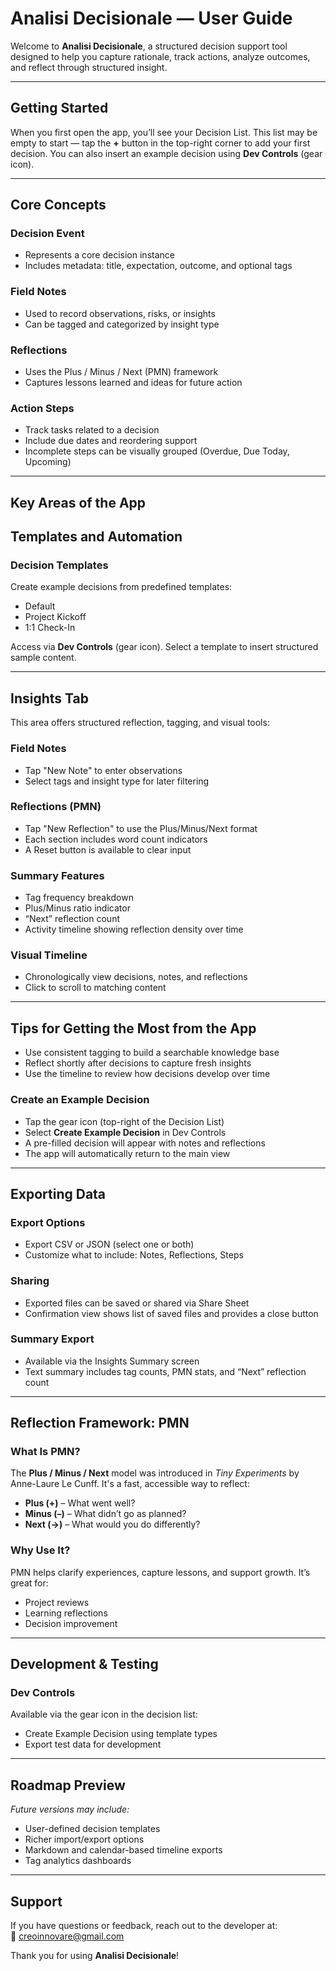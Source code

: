 # Analisi Decisionale — User Guide

Welcome to **Analisi Decisionale**, a structured decision support tool designed to help you capture rationale, track actions, analyze outcomes, and reflect through structured insight.

---

## Getting Started

When you first open the app, you’ll see your Decision List. This list may be empty to start — tap the **+** button in the top-right corner to add your first decision. You can also insert an example decision using **Dev Controls** (gear icon).

---

## Core Concepts

### Decision Event
- Represents a core decision instance
- Includes metadata: title, expectation, outcome, and optional tags

### Field Notes
- Used to record observations, risks, or insights
- Can be tagged and categorized by insight type

### Reflections
- Uses the Plus / Minus / Next (PMN) framework
- Captures lessons learned and ideas for future action

### Action Steps
- Track tasks related to a decision
- Include due dates and reordering support
- Incomplete steps can be visually grouped (Overdue, Due Today, Upcoming)

---

## Key Areas of the App

## Templates and Automation

### Decision Templates
Create example decisions from predefined templates:
- Default
- Project Kickoff
- 1:1 Check-In

Access via **Dev Controls** (gear icon). Select a template to insert structured sample content.

---
## Insights Tab

This area offers structured reflection, tagging, and visual tools:

### Field Notes
- Tap "New Note" to enter observations
- Select tags and insight type for later filtering

### Reflections (PMN)
- Tap "New Reflection" to use the Plus/Minus/Next format
- Each section includes word count indicators
- A Reset button is available to clear input

### Summary Features
- Tag frequency breakdown
- Plus/Minus ratio indicator
- “Next” reflection count
- Activity timeline showing reflection density over time

### Visual Timeline
- Chronologically view decisions, notes, and reflections
- Click to scroll to matching content

---

## Tips for Getting the Most from the App

- Use consistent tagging to build a searchable knowledge base
- Reflect shortly after decisions to capture fresh insights
- Use the timeline to review how decisions develop over time

### Create an Example Decision
- Tap the gear icon (top-right of the Decision List)
- Select **Create Example Decision** in Dev Controls
- A pre-filled decision will appear with notes and reflections
- The app will automatically return to the main view

---

## Exporting Data

### Export Options
- Export CSV or JSON (select one or both)
- Customize what to include: Notes, Reflections, Steps

### Sharing
- Exported files can be saved or shared via Share Sheet
- Confirmation view shows list of saved files and provides a close button

### Summary Export
- Available via the Insights Summary screen
- Text summary includes tag counts, PMN stats, and “Next” reflection count

---

## Reflection Framework: PMN

### What Is PMN?
The **Plus / Minus / Next** model was introduced in _Tiny Experiments_ by Anne-Laure Le Cunff. It's a fast, accessible way to reflect:

- **Plus (+)** – What went well?
- **Minus (–)** – What didn’t go as planned?
- **Next (→)** – What would you do differently?

### Why Use It?
PMN helps clarify experiences, capture lessons, and support growth. It’s great for:
- Project reviews
- Learning reflections
- Decision improvement

---

## Development & Testing

### Dev Controls
Available via the gear icon in the decision list:
- Create Example Decision using template types
- Export test data for development

---

## Roadmap Preview
_Future versions may include:_
- User-defined decision templates
- Richer import/export options
- Markdown and calendar-based timeline exports
- Tag analytics dashboards

---

## Support

If you have questions or feedback, reach out to the developer at:  
📧 [creoinnovare@gmail.com](mailto:creoinnovare@gmail.com)

Thank you for using **Analisi Decisionale**!
